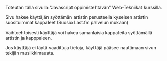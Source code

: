 Toteutan tällä sivulla "Javascript oppimistehtävän" Web-Tekniikat kurssilla.

Sivu hakee käyttäjän syöttämän artistin perusteella kyseisen artistin suosituimmat kappaleet (Suosio Last.fm palvelun mukaan)

Vaihtoehtoisesti käyttäjä voi hakea samanlaisia kappaleita syöttämällä artistin ja kapppaleen.

Jos käyttäjä ei täytä vaadittuja tietoja, käyttäjä pääsee nauttimaan sivun tekijän musiikkimausta.
